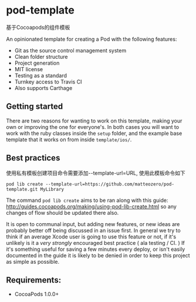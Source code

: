 # pod-template
基于Cocoapods的组件模板

An opinionated template for creating a Pod with the following features:

- Git as the source control management system
- Clean folder structure
- Project generation
- MIT license
- Testing as a standard
- Turnkey access to Travis CI
- Also supports Carthage

## Getting started

There are two reasons for wanting to work on this template, making your own or improving the one for everyone's. In both cases you will want to work with the ruby classes inside the `setup` folder, and the example base template that it works on from inside `template/ios/`. 

## Best practices

使用私有模板创建项目命令需要添加--template-url=URL, 使用此模板命令如下

```shell
pod lib create --template-url=https://github.com/matteozero/pod-template.git MyLibrary
```

The command `pod lib create` aims to be ran along with this guide: http://guides.cocoapods.org/making/using-pod-lib-create.html so any changes of flow should be updated there also.

It is open to communal input, but adding new features, or new ideas are probably better off being discussed in an issue first. In general we try to think if an average Xcode user is going to use this feature or not, if it's unlikely is it a _very strongly_ encouraged best practice ( ala testing / CI. ) If it's something useful for saving a few minutes every deploy, or isn't easily documented in the guide it is likely to be denied in order to keep this project as simple as possible.

## Requirements:

- CocoaPods 1.0.0+
